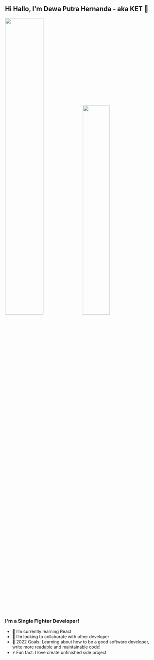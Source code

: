## Hi Hallo, I'm Dewa Putra Hernanda - aka KET 👋

<p align="left">
<a href="https://github.com/dewa-nanda">
  <img width="50%" src="https://github-readme-stats-eight-theta.vercel.app/api?username=dewa-nanda&show_icons=true&theme=algolia&include_all_commits=true&count_private=true"/>
  <img width="42%" src="https://github-readme-stats-eight-theta.vercel.app/api/top-langs/?username=dewa-nanda&layout=compact&langs_count=8&theme=algolia"/>
</a>
</p>

### I'm a Single Fighter Developer!
- 🌱 I’m currently learning React
- 👯 I’m looking to collaborate with other developer
- 🥅 2022 Goals: Learning about how to be a good software developer, write more readable and maintainable code!
- ⚡ Fun fact: I love create unfinished side project 
